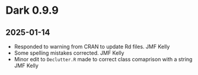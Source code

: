 # Dark 0.9.9

## 2025-01-14

* Responded to warning from CRAN to update Rd files.    JMF Kelly
* Some spelling mistakes corrected.   JMF Kelly
* Minor edit to `Declutter.R` made to correct class comaprison with a string   JMF Kelly
